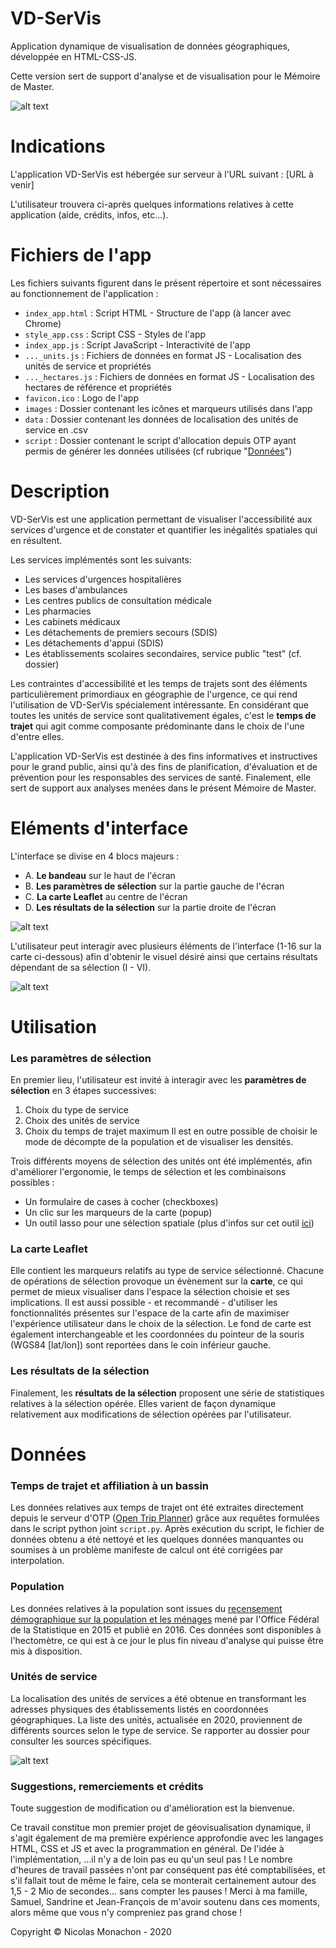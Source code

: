 # VD-SerVis

Application dynamique de visualisation de données géographiques, développée en HTML-CSS-JS.

Cette version sert de support d'analyse et de visualisation pour le Mémoire de Master.


![alt text](https://github.com/nmonach2/VD-SerVis/blob/master/images/CaptureAppli.JPG)



# Indications
L'application VD-SerVis est hébergée sur serveur à l'URL suivant : [URL à venir]

L'utilisateur trouvera ci-après quelques informations relatives à cette application (aide, crédits, infos, etc...).

# Fichiers de l'app
Les fichiers suivants figurent dans le présent répertoire et sont nécessaires au fonctionnement de l'application :
- `index_app.html` :  Script HTML - Structure de l'app (à lancer avec Chrome)
- `style_app.css` :   Script CSS - Styles de l'app
- `index_app.js` :    Script JavaScript - Interactivité de l'app
- `..._units.js` :    Fichiers de données en format JS - Localisation des unités de service et propriétés
- `..._hectares.js` : Fichiers de données en format JS - Localisation des hectares de référence et propriétés
- `favicon.ico` :     Logo de l'app
- `images` :          Dossier contenant les icônes et marqueurs utilisés dans l'app
- `data` :            Dossier contenant les données de localisation des unités de service en .csv
- `script` :          Dossier contenant le script d'allocation depuis OTP ayant permis de générer les données utilisées (cf rubrique "[Données](https://github.com/nmonach2/VD-SerVis/blob/master/README.md#donn%C3%A9es)")



# Description

VD-SerVis est une application permettant de visualiser l'accessibilité aux services d'urgence et de constater et quantifier les inégalités spatiales qui en résultent. 

Les services implémentés sont les suivants:
- Les services d'urgences hospitalières
- Les bases d'ambulances
- Les centres publics de consultation médicale
- Les pharmacies
- Les cabinets médicaux
- Les détachements de premiers secours (SDIS)
- Les détachements d'appui (SDIS)
- Les établissements scolaires secondaires, service public "test" (cf. dossier)

Les contraintes d'accessibilité et les temps de trajets sont des éléments particulièrement primordiaux en géographie de l'urgence, ce qui rend l'utilisation de VD-SerVis spécialement intéressante. En considérant que toutes les unités de service sont qualitativement égales, c'est le **temps de trajet** qui agit comme composante prédominante dans le choix de l'une d'entre elles. 

L'application VD-SerVis est destinée à des fins informatives et instructives pour le grand public, ainsi qu'à des fins de planification, d'évaluation et de prévention pour les responsables des services de santé. Finalement, elle sert de support aux analyses menées dans le présent Mémoire de Master.


# Eléments d'interface

L'interface se divise en 4 blocs majeurs :
- A. **Le bandeau** sur le haut de l'écran
- B. **Les paramètres de sélection** sur la partie gauche de l'écran
- C. **La carte Leaflet** au centre de l'écran
- D. **Les résultats de la sélection** sur la partie droite de l'écran

![alt text](https://github.com/nmonach2/VD-SerVis/blob/master/images/blocs.png)

L'utilisateur peut interagir avec plusieurs éléments de l'interface (1-16 sur la carte ci-dessous) afin d'obtenir le visuel désiré ainsi que certains résultats dépendant de sa sélection (I - VI).

![alt text](https://github.com/nmonach2/VD-SerVis/blob/master/images/interface.png)



# Utilisation

### Les paramètres de sélection

En premier lieu, l'utilisateur est invité à interagir avec les **paramètres de sélection** en 3 étapes successives:
1. Choix du type de service
2. Choix des unités de service
3. Choix du temps de trajet maximum
Il est en outre possible de choisir le mode de décompte de la population et de visualiser les densités.

Trois différents moyens de sélection des unités ont été implémentés, afin d'améliorer l'ergonomie, le temps de sélection et les combinaisons possibles :
- Un formulaire de cases à cocher (checkboxes)
- Un clic sur les marqueurs de la carte (popup)
- Un outil lasso pour une sélection spatiale (plus d'infos sur cet outil [ici](https://github.com/zakjan/leaflet-lasso))

### La carte Leaflet

Elle contient les marqueurs relatifs au type de service sélectionné. Chacune de opérations de sélection provoque un évènement sur la **carte**, ce qui permet de mieux visualiser dans l'espace la sélection choisie et ses implications. Il est aussi possible - et recommandé - d'utiliser les fonctionnalités présentes sur l'espace de la carte afin de maximiser l'expérience utilisateur dans le choix de la sélection. Le fond de carte est également interchangeable et les coordonnées du pointeur de la souris (WGS84 [lat/lon]) sont reportées dans le coin inférieur gauche. 

### Les résultats de la sélection 

Finalement, les **résultats de la sélection** proposent une série de statistiques relatives à la sélection opérée. Elles varient de façon dynamique relativement aux modifications de sélection opérées par l'utilisateur.



# Données

### Temps de trajet et affiliation à un bassin
Les données relatives aux temps de trajet ont été extraites directement depuis le serveur d'OTP ([Open Trip Planner]( https://www.opentripplanner.org/)) grâce aux requêtes formulées dans le script python joint `script.py`. Après exécution du script, le fichier de données obtenu a été nettoyé et les quelques données manquantes ou soumises à un problème manifeste de calcul ont été corrigées par interpolation.

### Population
Les données relatives à la population sont issues du [recensement démographique sur la population et les ménages](https://www.bfs.admin.ch/bfs/fr/home/actualites/quoi-de-neuf.assetdetail.1442443.html) mené par l'Office Fédéral de la Statistique en 2015 et publié en 2016. Ces données sont disponibles à l'hectomètre, ce qui est à ce jour le plus fin niveau d'analyse qui puisse être mis à disposition.

### Unités de service
La localisation des unités de services a été obtenue en transformant les adresses physiques des établissements listés en coordonnées géographiques. La liste des unités, actualisée en 2020, proviennent de différents sources selon le type de service. Se rapporter au dossier pour consulter les sources spécifiques.

![alt text](https://github.com/nmonach2/VD-SerVis/blob/master/images/CaptureAppli2.JPG)

### Suggestions, remerciements et crédits
Toute suggestion de modification ou d'amélioration est la bienvenue.

Ce travail constitue mon premier projet de géovisualisation dynamique, il s'agit également de ma première expérience approfondie avec les langages HTML, CSS et JS et avec la programmation en général. De l'idée à l'implémentation, ...il n'y a de loin pas eu qu'un seul pas ! Le nombre d'heures de travail passées n'ont par conséquent pas été comptabilisées, et s'il fallait tout de même le faire, cela se monterait certainement autour des 1,5 - 2 Mio de secondes... sans compter les pauses !
Merci à ma famille, Samuel, Sandrine et Jean-François de m'avoir soutenu dans ces moments, alors même que vous n'y compreniez pas grand chose !

Copyright © Nicolas Monachon - 2020
